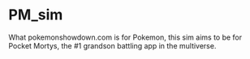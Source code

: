 # PM_sim

What pokemonshowdown.com is for Pokemon, this sim aims to be for Pocket Mortys, the #1 grandson battling app in the multiverse.
